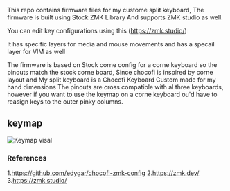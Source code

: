 This repo contains firmware files for my custome split keyboard, The firmware is built using Stock ZMK Library And supports ZMK studio as well.

You can edit key configurations using this (https://zmk.studio/)

It has specific layers for media and mouse movements and has a specail layer for VIM as well 

The firmware is based on Stock corne config for a corne keyboard so the pinouts match the stock corne board, Since chocofi is inspired by corne layout and My split keyboard is a Chocofi Keyboard Custom made for my hand dimensions The pinouts are cross compatible with al three keyboards, however if you want to use the keymap on a corne keyboard ou'd have to reasign keys to the outer pinky columns.

## keymap 

![Keymap visal](repo-resources/Images/Keymap-visual.svg)

### References
1.https://github.com/edygar/chocofi-zmk-config
2.https://zmk.dev/  
3.https://zmk.studio/  